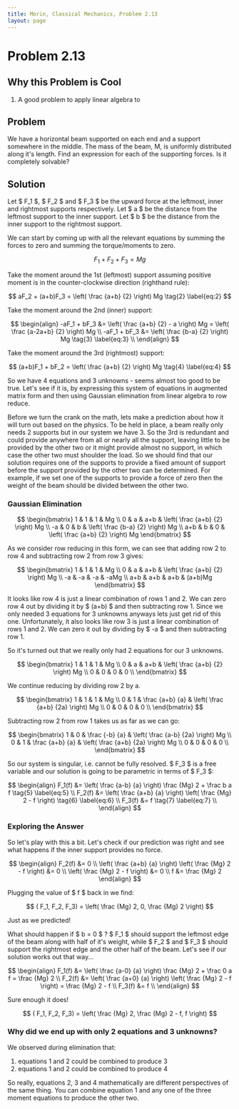 ```yaml
---
title: Morin, Classical Mechanics, Problem 2.13
layout: page
---
```


# Problem 2.13

## Why this Problem is Cool

1. A good problem to apply linear algebra to

## Problem

We have a horizontal beam supported on each end and a support somewhere in the middle. The mass of the beam, M, is uniformly distributed along it's length. Find an expression for each of the supporting forces. Is it completely solvable?

## Solution

Let $ F_1 $, $ F_2 $ and $ F_3 $ be the upward force at the leftmost, inner and rightmost supports respectively.
Let $ a $ be the distance from the leftmost support to the inner support.
Let $ b $ be the distance from the inner support to the rightmost support.

We can start by coming up with all the relevant equations by summing the forces to zero and summing the torque/moments to zero.

$$ F_1 + F_2 + F_3 = Mg \tag{1} \label{eq:1} $$

Take the moment around the 1st (leftmost) support assuming positive moment is in the counter-clockwise direction (righthand rule):

$$ aF_2 + (a+b)F_3 = \left( \frac {a+b} {2} \right) Mg \tag{2} \label{eq:2} $$

Take the moment around the 2nd (inner) support:

$$ \begin{align}
-aF_1 + bF_3 &= \left( \frac {a+b} {2} - a \right) Mg = \left( \frac {a-2a+b} {2} \right) Mg \\
-aF_1 + bF_3 &= \left( \frac {b-a} {2} \right) Mg \tag{3} \label{eq:3}  \\
\end{align} $$

Take the moment around the 3rd (rightmost) support:

$$ (a+b)F_1 + bF_2 = \left( \frac {a+b} {2} \right) Mg \tag{4} \label{eq:4} $$

So we have 4 equations and 3 unknowns - seems almost too good to be true. Let's see if it is, by expressing this system of equations in augmented matrix form and then using Gaussian elimination from linear algebra to row reduce.

Before we turn the crank on the math, lets make a prediction about how it will turn out based on the physics. To be held in place, a beam really only needs 2 supports but in our system we have 3. So the 3rd is redundant and could provide anywhere from all or nearly all the support, leaving little to be provided by the other two or it might provide almost no support, in which case the other two must shoulder the load. So we should find that our solution requires one of the supports to provide a fixed amount of support before the support provided by the other two can be determined. For example, if we set one of the supports to provide a force of zero then the weight of the beam should be divided between the other two.

### Gaussian Elimination

$$
\begin{bmatrix}
1 & 1 & 1 &   Mg \\
0 & a & a+b & \left( \frac {a+b} {2} \right) Mg \\
-a & 0 & b &  \left( \frac {b-a} {2} \right) Mg \\
a+b & b & 0 & \left( \frac {a+b} {2} \right) Mg
\end{bmatrix} 
$$

As we consider row reducing in this form, we can see that adding row 2 to row 4 and subtracting row 2 from row 3 gives:

$$
\begin{bmatrix}
1 & 1 & 1       & Mg \\
0 & a & a+b     & \left( \frac {a+b} {2} \right) Mg \\
-a & -a & -a    & -aMg \\
a+b & a+b & a+b & (a+b)Mg
\end{bmatrix} 
$$

It looks like row 4 is just a linear combination of rows 1 and 2. We can zero row 4 out by dividing it by $ (a+b) $ and then subtracting row 1. Since we only needed 3 equations for 3 unknowns anyways lets just get rid of this one. Unfortunately, it also looks like row 3 is just a linear combination of rows 1 and 2. We can zero it out by dividing by $ -a $ and then subtracting row 1.

So it's turned out that we really only had 2 equations for our 3 unknowns. 

$$
\begin{bmatrix}
1 & 1 & 1   & Mg \\
0 & a & a+b & \left( \frac {a+b} {2} \right) Mg \\
0 & 0 & 0   & 0 \\
\end{bmatrix} 
$$

We continue reducing by dividing row 2 by a.

$$
\begin{bmatrix}
1 & 1 & 1               & Mg \\
0 & 1 & \frac {a+b} {a} & \left( \frac {a+b} {2a} \right) Mg \\
0 & 0 & 0               & 0 \\
\end{bmatrix} 
$$

Subtracting row 2 from row 1 takes us as far as we can go:

$$
\begin{bmatrix}
1 & 0 & \frac {-b} {a}  & \left( \frac {a-b} {2a} \right) Mg \\
0 & 1 & \frac {a+b} {a} & \left( \frac {a+b} {2a} \right) Mg \\
0 & 0 & 0               & 0 \\
\end{bmatrix} 
$$

So our system is singular, i.e. cannot be fully resolved. $ F_3 $ is a free variable and our solution is going to be parametric in terms of $ F_3 $:

$$ \begin{align}
F_1(f) &= \left( \frac {a-b} {a} \right) \frac {Mg} 2 + \frac b a f
  \tag{5} \label{eq:5} \\
F_2(f) &= \left( \frac {a+b} {a} \right) \left( \frac {Mg} 2 - f \right)
  \tag{6} \label{eq:6} \\
F_3(f) &= f
  \tag{7} \label{eq:7} \\
\end{align} $$

### Exploring the Answer

So let's play with this a bit. Let's check if our prediction was right and see what happens if the inner support provides no force.

$$ \begin{align}
F_2(f)           &= 0 \\
\left( \frac {a+b} {a} \right) \left( \frac {Mg} 2 - f \right) &= 0 \\
\left( \frac {Mg} 2 - f \right) &= 0 \\
f                &= \frac {Mg} 2
\end{align} $$

Plugging the value of $ f $ back in we find:

$$ ( F_1, F_2, F_3) = \left( \frac {Mg} 2, 0, \frac {Mg} 2 \right) $$

Just as we predicted!

What should happen if $ b = 0 $ ? $ F_1 $ should support the leftmost edge of the beam along with half of it's weight, while $ F_2 $ and $ F_3 $ should support the rightmost edge and the other half of the beam. Let's see if our solution works out that way...

$$ \begin{align}
F_1(f) &= \left( \frac {a-0} {a} \right) \frac {Mg} 2 + \frac 0 a f = \frac {Mg} 2 \\
F_2(f) &= \left( \frac {a+0} {a} \right) \left( \frac {Mg} 2 - f \right) = \frac {Mg} 2 - f \\
F_3(f) &= f \\
\end{align} $$

Sure enough it does!

$$ ( F_1, F_2, F_3) = \left( \frac {Mg} 2, \frac {Mg} 2 - f, f \right) $$

### Why did we end up with only 2 equations and 3 unknowns?

We observed during elimination that:
1. equations 1 and 2 could be combined to produce 3
1. equations 1 and 2 could be combined to produce 4

So really, equations 2, 3 and 4 mathematically are different perspectives of the same thing. You can combine equation 1 and any one of the three moment equations to produce the other two. 
